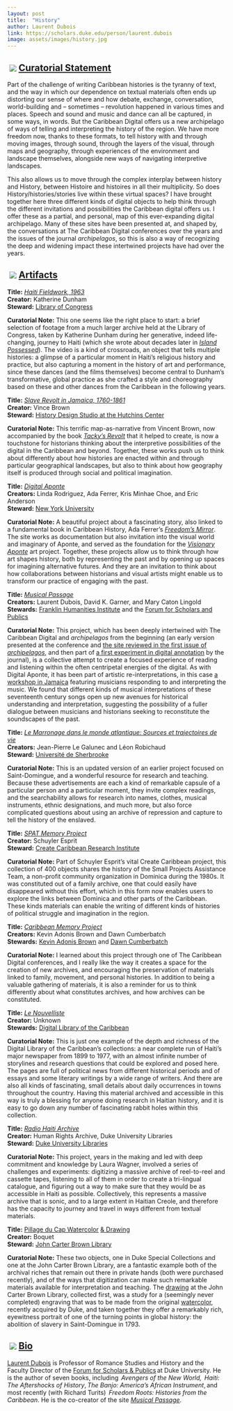 ```yaml
---
layout: post
title:  "History"
author: Laurent Dubois
link: https://scholars.duke.edu/person/laurent.dubois
image: assets/images/history.jpg
---
```


<div class="section-title"><img style="padding: 5px;float:left;" src="{{ site.baseurl}}/assets/images/tiny-key.jpg"><a href="#Curatorial"><h2>Curatorial Statement</h2></a></div>

Part of the challenge of writing Caribbean histories is the tyranny of text, and the way in which our dependence on textual materials often ends up distorting our sense of where and how debate, exchange, conversation, world-building and – sometimes – revolution happened in various times and places. Speech and sound and music and dance can all be captured, in some ways, in words. But the Caribbean Digital offers us a new archipelago of ways of telling and interpreting the history of the region. We have more freedom now, thanks to these formats, to tell history with and through moving images, through sound, through the layers of the visual, through maps and geography, through experiences of the environment and landscape themselves, alongside new ways of navigating interpretive landscapes.

This also allows us to move through the complex interplay between history and History, between Histoire and histoires in all their multiplicity. So does History/histories/stories live within these virtual spaces? I have brought together here three different kinds of digital objects to help think through the different invitations and possibilities the Caribbean digital offers us. I offer these as a partial, and personal, map of this ever-expanding digital archipelago. Many of these sites have been presented at, and shaped by, the conversations at The Caribbean Digital conferences over the years and the issues of the journal _archipelagos_, so this is also a way of recognizing the deep and widening impact these intertwined projects have had over the years.

<div class="section-title"><img style="padding: 5px;float:left;" src="{{ site.baseurl}}/assets/images/tiny-key.jpg"><a href="#Artifacts"><h2>Artifacts</h2></a></div>

**Title:** [_Haiti Fieldwork, 1963_](https://www.loc.gov/item/ihas.200003822)  
**Creator:** Katherine Dunham  
**Steward:** [Library of Congress](https://www.loc.gov/)

**Curatorial Note:** This one seems like the right place to start: a brief selection of footage from a much larger archive held at the Library of Congress, taken by Katherine Dunham during her generative, indeed life-changing, journey to Haiti (which she wrote about decades later in [_Island Possessed_](https://press.uchicago.edu/ucp/books/book/chicago/I/bo3615198.html)). The video is a kind of crossroads, an object that tells multiple histories: a glimpse of a particular moment in Haiti’s religious history and practice, but also capturing a moment in the history of art and performance, since these dances (and the films themselves) become central to Dunham’s transformative, global practice as she crafted a style and choreography based on these and other dances from the Caribbean in the following years.

**Title:** [_Slave Revolt in Jamaica, 1760-1861_](http://revolt.axismaps.com/)  
**Creator:** Vince Brown  
**Steward:** [History Design Studio at the Hutchins Center](https://hutchinscenter.fas.harvard.edu/history-design-studio)

**Curatorial Note:** This terrific map-as-narrative from Vincent Brown, now accompanied by the book [_Tacky’s Revolt_](https://www.hup.harvard.edu/catalog.php?isbn=9780674737570) that it helped to create, is now a touchstone for historians thinking about the interpretive possibilities of the digital in the Caribbean and beyond. Together, these works push us to think about differently about how histories are enacted within and through particular geographical landscapes, but also to think about how geography itself is produced through social and political imagination.

**Title:** [_Digital Aponte_](http://aponte.hosting.nyu.edu/)  
**Creators:** Linda Rodriguez, Ada Ferrer, Kris Minhae Choe, and Eric Anderson  
**Steward:** [New York University](https://nyu.edu)

**Curatorial Note:** A beautiful project about a fascinating story, also linked to a fundamental book in Caribbean History, Ada Ferrer’s [_Freedom’s Mirror_](https://www.cambridge.org/core/books/freedoms-mirror/4779A274392BDA9ECAB16090462DC192). The site works as documentation but also invitation into the visual world and imaginary of Aponte, and served as the foundation for the [_Visionary Aponte_](https://sites.duke.edu/visionaryaponte/) art project. Together, these projects allow us to think through how art shapes history, both by representing the past and by opening up spaces for imagining alternative futures. And they are an invitation to think about how collaborations between historians and visual artists might enable us to transform our practice of engaging with the past.

**Title:** [_Musical Passage_](http://www.musicalpassage.org/)  
**Creators:** Laurent Dubois, David K. Garner, and Mary Caton Lingold  
**Stewards:** [Franklin Humanities Institute](https://fhi.duke.edu) and the [Forum for Scholars and Publics](https://fsp.trinity.duke.edu/)

**Curatorial Note:** This project, which has been deeply intertwined with The Caribbean Digital and _archipelagos_ from the beginning (an early version presented at the conference and [the site reviewed in the first issue of _archipelagos_](http://archipelagosjournal.org/issue01/musical-passage.html), and then part of [a first experiment in digital annotation](http://archipelagosjournal.org/issue03/dubois-garner-lingold.html) by the journal), is a collective attempt to create a focused experience of reading and listening within the often centripetal energies of the digital. As with Digital Aponte, it has been part of artistic re-interpretations, in this case [a workshop in Jamaica](https://www.youtube.com/playlist?list=PLwcqVNt0EPDlGgT6ueKV_wjvPT1-tD_Y_) featuring musicians responding to and interpreting the music. We found that different kinds of musical interpretations of these seventeenth century songs open up new avenues for historical understanding and interpretation, suggesting the possibility of a fuller dialogue between musicians and historians seeking to reconstitute the soundscapes of the past.

**Title:** [_Le Marronage dans le monde atlantique: Sources et trajectoires de vie_
](http://www.marronnage.info/fr/index.html)  
**Creators:** Jean-Pierre Le Galunec and Léon Robichaud  
**Steward:** [Université de Sherbrooke](https://www.usherbrooke.ca)

**Curatorial Note:** This is an updated version of an earlier project focused on Saint-Domingue, and a wonderful resource for research and teaching. Because these advertisements are each a kind of remarkable capsule of a particular person and a particular moment, they invite complex readings, and the searchability allows for research into names, clothes, musical instruments, ethnic designations, and much more, but also force complicated questions about using an archive of repression and capture to tell the history of the enslaved.

**Title:** [_SPAT Memory Project_](http://spatmemoryproject.org/)  
**Creator:** Schuyler Esprit  
**Steward:** [Create Caribbean Research Institute](http://createcaribbean.org/create/)

**Curatorial Note:** Part of Schuyler Esprit’s vital Create Caribbean project, this collection of 400 objects shares the history of the Small Projects Assistance Team, a non-profit community organization in Dominica during the 1980s. It was constituted out of a family archive, one that could easily have disappeared without this effort, which in this form now enables users to explore the links between Dominica and other parts of the Caribbean. These kinds materials can enable the writing of different kinds of histories of political struggle and imagination in the region.

**Title:** [_Caribbean Memory Project_](https://www.caribbeanmemoryproject.com/)  
**Creators:** Kevin Adonis Brown and Dawn Cumberbatch  
**Stewards:** [Kevin Adonis Brown](http://drbrowne.me/) and [Dawn Cumberbatch](https://www.caribbeanmemoryproject.com/bio--cumberbatch-dawn.html)

**Curatorial Note:** I learned about this project through one of The Caribbean Digital conferences, and I really like the way it creates a space for the creation of new archives, and encouraging the preservation of materials linked to family, movement, and personal histories. In addition to being a valuable gathering of materials, it is also a reminder for us to think differently about what constitutes archives, and how archives can be constituted.

**Title:** [_Le Nouvelliste_](https://www.dloc.com/UF00000081/00752/allvolumes)  
**Creator:** Unknown  
**Stewards:** [Digital Library of the Caribbean](https://www.dloc.com/)

**Curatorial Note:** This is just one example of the depth and richness of the Digital Library of the Caribbean’s collections: a near complete run of Haiti’s major newspaper from 1899 to 1977, with an almost infinite number of storylines and research questions that could be explored and posed here. The pages are full of political news from different historical periods and of essays and some literary writings by a wide range of writers. And there are also all kinds of fascinating, small details about daily occurrences in towns throughout the country. Having this material archived and accessible in this way is truly a blessing for anyone doing research in Haitian history, and it is easy to go down any number of fascinating rabbit holes within this collection.

**Title:** [_Radio Haiti Archive_](https://repository.duke.edu/dc/radiohaiti)  
**Creator:** Human Rights Archive, Duke University Libraries  
**Steward:** [Duke University Libraries](https://library.duke.edu/)

**Curatorial Note:** This project, years in the making and led with deep commitment and knowledge by Laura Wagner, involved a series of challenges and experiments: digitizing a massive archive of reel-to-reel and cassette tapes, listening to all of them in order to create a tri-lingual catalogue, and figuring out a way to make sure that they would be as accessible in Haiti as possible. Collectively, this represents a massive archive that is sonic, and to a large extent in Haitian Creole, and therefore has the capacity to journey and travel in ways different from textual materials.

**Title:** [Pillage du Cap Watercolor](https://repository.duke.edu/dc/pillageducap/lpc001001001) [& Drawing](https://jcb.lunaimaging.com/luna/servlet/detail/JCB~1~1~7302~11270010:-Pillage-du-Cap-Fran%C3%A7ais-en-1793-?sort=IMAGE_DATE%2Csubject_groups&qvq=q:pillage;sort:IMAGE_DATE,subject_groups;lc:JCB~1~1&mi=0&trs=8)  
**Creator:** Boquet  
**Steward:** [John Carter Brown Library](https://jcb.lunaimaging.com/luna/servlet)

**Curatorial Note:** These two objects, one in Duke Special Collections and one at the John Carter Brown Library, are a fantastic example both of the archival riches that remain out there in private hands (both were purchased recently), and of the ways that digitization can make such remarkable materials available for interpretation and teaching. The [drawing](https://jcb.lunaimaging.com/luna/servlet/detail/JCB~1~1~7302~11270010:-Pillage-du-Cap-Fran%C3%A7ais-en-1793-?sort=IMAGE_DATE%2Csubject_groups&qvq=q:pillage;sort:IMAGE_DATE,subject_groups;lc:JCB~1~1&mi=0&trs=8) at the John Carter Brown Library, collected first, was a study for a (seemingly never completed) engraving that was to be made from the original [watercolor](https://repository.duke.edu/dc/pillageducap/lpc001001001), recently acquired by Duke, and taken together they offer a remarkably rich, eyewitness portrait of one of the turning points in global history: the abolition of slavery in Saint-Domingue in 1793.

<div class="section-title"><img style="padding: 5px;float:left;" src="{{ site.baseurl}}/assets/images/tiny-key.jpg"><a href="#Bio"><h2>Bio</h2></a></div>

[Laurent Dubois](https://scholars.duke.edu/person/laurent.dubois) is Professor of Romance Studies and History and the Faculty Director of the [Forum for Scholars & Publics](http://sites.duke.edu/scholarsandpublics/) at Duke University. He is the author of seven books, including  *Avengers of the New World,  Haiti: The Aftershocks of History*, *The Banjo: America’s African Instrument*, and most recently (with Richard Turits)  _Freedom Roots: Histories from the Caribbean_. He is the co-creator of the site [_Musical Passage_](musicalpassage.org).
